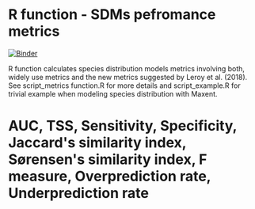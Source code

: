 # R function - SDMs pefromance metrics

[![Binder](https://mybinder.org/badge_logo.svg)](https://mybinder.org/v2/gh/LukasGab/Maxent-performance-metrics/master?urlpath=rstudio)

R function calculates species distribution models metrics involving both, widely use metrics and the new metrics suggested by Leroy et al. (2018). See script_metrics function.R for more details and script_example.R for trivial example when modeling species distribution with Maxent. 

# AUC, TSS, Sensitivity, Specificity, Jaccard's similarity index, Sørensen's similarity index, F measure, Overprediction rate, Underprediction rate
